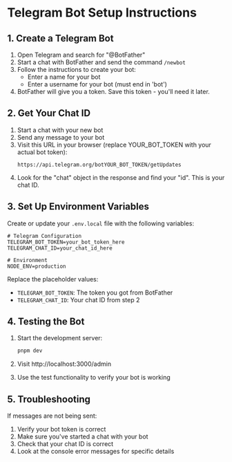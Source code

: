 # Telegram Bot Setup Instructions

## 1. Create a Telegram Bot

1. Open Telegram and search for "@BotFather"
2. Start a chat with BotFather and send the command `/newbot`
3. Follow the instructions to create your bot:
   - Enter a name for your bot
   - Enter a username for your bot (must end in 'bot')
4. BotFather will give you a token. Save this token - you'll need it later.

## 2. Get Your Chat ID

1. Start a chat with your new bot
2. Send any message to your bot
3. Visit this URL in your browser (replace YOUR_BOT_TOKEN with your actual bot token):
   ```
   https://api.telegram.org/botYOUR_BOT_TOKEN/getUpdates
   ```
4. Look for the "chat" object in the response and find your "id". This is your chat ID.

## 3. Set Up Environment Variables

Create or update your `.env.local` file with the following variables:

```
# Telegram Configuration
TELEGRAM_BOT_TOKEN=your_bot_token_here
TELEGRAM_CHAT_ID=your_chat_id_here

# Environment
NODE_ENV=production
```

Replace the placeholder values:
- `TELEGRAM_BOT_TOKEN`: The token you got from BotFather
- `TELEGRAM_CHAT_ID`: Your chat ID from step 2

## 4. Testing the Bot

1. Start the development server:
   ```bash
   pnpm dev
   ```

2. Visit http://localhost:3000/admin

3. Use the test functionality to verify your bot is working

## 5. Troubleshooting

If messages are not being sent:

1. Verify your bot token is correct
2. Make sure you've started a chat with your bot
3. Check that your chat ID is correct
4. Look at the console error messages for specific details 